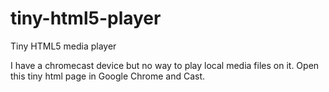 # tiny-html5-player
Tiny HTML5 media player

I have a chromecast device but no way to play local media files on it.
Open this tiny html page in Google Chrome and Cast.
